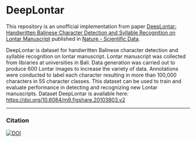 # DeepLontar

This repository is an unofficial implementation from paper [DeepLontar: Handwritten Balinese Character Detection and Syllable Recognition on Lontar Manuscript](https://www.nature.com/articles/s41597-022-01867-5) published in [Nature - Scientific Data](https://www.nature.com/articles/s41597-022-01867-5).

DeepLontar is dataset for handwritten Balinese character detection and syllable recognition on lontar manuscript. Lontar manuscript was collected from libraries at universities in Bali. Data generation was carried out to produce 600 Lontar images to increase the variety of data. Annotations were conducted to label each character resulting in more than 100,000 characters in 55 character classes. This dataset can be used to train and evaluate performance in detecting and recognizing new Lontar manuscripts. Dataset DeepLontar is available here: https://doi.org/10.6084/m9.figshare.20103803.v2

----------------
### Citation

[![DOI](https://zenodo.org/badge/DOI/10.6084/m9.figshare.20103803.v2.svg)](https://doi.org/10.6084/m9.figshare.20103803.v2)
